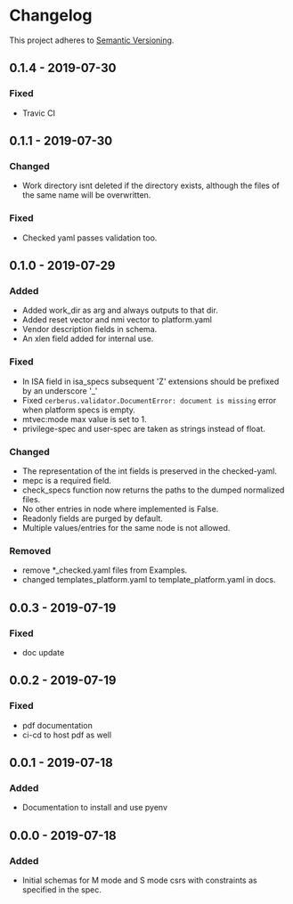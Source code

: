 # Changelog

This project adheres to [Semantic Versioning](https://semver.org/spec/v2.0.0.html).

## 0.1.4 - 2019-07-30
### Fixed
- Travic CI
## 0.1.1 - 2019-07-30
### Changed
- Work directory isnt deleted if the directory exists, although the files of the same name will be overwritten.
### Fixed
- Checked yaml passes validation too.

## 0.1.0 - 2019-07-29
### Added
- Added work_dir as arg and always outputs to that dir.
- Added reset vector and nmi vector to platform.yaml
- Vendor description fields in schema.
- An xlen field added for internal use.
### Fixed
- In ISA field in isa_specs subsequent 'Z' extensions should be prefixed by an underscore '_'
- Fixed `cerberus.validator.DocumentError: document is missing` error when platform specs is empty. 
- mtvec:mode max value is set to 1.
- privilege-spec and user-spec are taken as strings instead of float.
### Changed
- The representation of the int fields is preserved in the checked-yaml.
- mepc is a required field.
- check_specs function now returns the paths to the dumped normalized files.
- No other entries in node where implemented is False.
- Readonly fields are purged by default.
- Multiple values/entries for the same node is not allowed.
### Removed
- remove *_checked.yaml files from Examples.
- changed templates_platform.yaml to template_platform.yaml in docs.

## 0.0.3 - 2019-07-19
### Fixed
- doc update

## 0.0.2 - 2019-07-19
### Fixed
- pdf documentation
- ci-cd to host pdf as well

## 0.0.1 - 2019-07-18
### Added
- Documentation to install and use pyenv 

## 0.0.0 - 2019-07-18
### Added
- Initial schemas for M mode and S mode csrs with constraints as specified in the spec.
